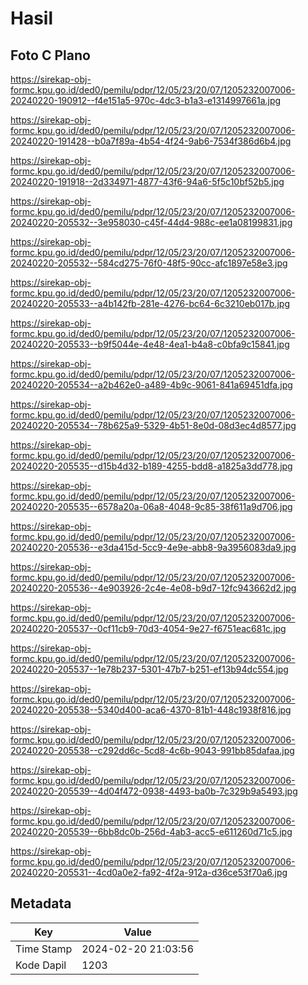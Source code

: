 # Hasil

## Foto C Plano

https://sirekap-obj-formc.kpu.go.id/ded0/pemilu/pdpr/12/05/23/20/07/1205232007006-20240220-190912--f4e151a5-970c-4dc3-b1a3-e1314997661a.jpg

https://sirekap-obj-formc.kpu.go.id/ded0/pemilu/pdpr/12/05/23/20/07/1205232007006-20240220-191428--b0a7f89a-4b54-4f24-9ab6-7534f386d6b4.jpg

https://sirekap-obj-formc.kpu.go.id/ded0/pemilu/pdpr/12/05/23/20/07/1205232007006-20240220-191918--2d334971-4877-43f6-94a6-5f5c10bf52b5.jpg

https://sirekap-obj-formc.kpu.go.id/ded0/pemilu/pdpr/12/05/23/20/07/1205232007006-20240220-205532--3e958030-c45f-44d4-988c-ee1a08199831.jpg

https://sirekap-obj-formc.kpu.go.id/ded0/pemilu/pdpr/12/05/23/20/07/1205232007006-20240220-205532--584cd275-76f0-48f5-90cc-afc1897e58e3.jpg

https://sirekap-obj-formc.kpu.go.id/ded0/pemilu/pdpr/12/05/23/20/07/1205232007006-20240220-205533--a4b142fb-281e-4276-bc64-6c3210eb017b.jpg

https://sirekap-obj-formc.kpu.go.id/ded0/pemilu/pdpr/12/05/23/20/07/1205232007006-20240220-205533--b9f5044e-4e48-4ea1-b4a8-c0bfa9c15841.jpg

https://sirekap-obj-formc.kpu.go.id/ded0/pemilu/pdpr/12/05/23/20/07/1205232007006-20240220-205534--a2b462e0-a489-4b9c-9061-841a69451dfa.jpg

https://sirekap-obj-formc.kpu.go.id/ded0/pemilu/pdpr/12/05/23/20/07/1205232007006-20240220-205534--78b625a9-5329-4b51-8e0d-08d3ec4d8577.jpg

https://sirekap-obj-formc.kpu.go.id/ded0/pemilu/pdpr/12/05/23/20/07/1205232007006-20240220-205535--d15b4d32-b189-4255-bdd8-a1825a3dd778.jpg

https://sirekap-obj-formc.kpu.go.id/ded0/pemilu/pdpr/12/05/23/20/07/1205232007006-20240220-205535--6578a20a-06a8-4048-9c85-38f611a9d706.jpg

https://sirekap-obj-formc.kpu.go.id/ded0/pemilu/pdpr/12/05/23/20/07/1205232007006-20240220-205536--e3da415d-5cc9-4e9e-abb8-9a3956083da9.jpg

https://sirekap-obj-formc.kpu.go.id/ded0/pemilu/pdpr/12/05/23/20/07/1205232007006-20240220-205536--4e903926-2c4e-4e08-b9d7-12fc943662d2.jpg

https://sirekap-obj-formc.kpu.go.id/ded0/pemilu/pdpr/12/05/23/20/07/1205232007006-20240220-205537--0cf11cb9-70d3-4054-9e27-f6751eac681c.jpg

https://sirekap-obj-formc.kpu.go.id/ded0/pemilu/pdpr/12/05/23/20/07/1205232007006-20240220-205537--1e78b237-5301-47b7-b251-ef13b94dc554.jpg

https://sirekap-obj-formc.kpu.go.id/ded0/pemilu/pdpr/12/05/23/20/07/1205232007006-20240220-205538--5340d400-aca6-4370-81b1-448c1938f816.jpg

https://sirekap-obj-formc.kpu.go.id/ded0/pemilu/pdpr/12/05/23/20/07/1205232007006-20240220-205538--c292dd6c-5cd8-4c6b-9043-991bb85dafaa.jpg

https://sirekap-obj-formc.kpu.go.id/ded0/pemilu/pdpr/12/05/23/20/07/1205232007006-20240220-205539--4d04f472-0938-4493-ba0b-7c329b9a5493.jpg

https://sirekap-obj-formc.kpu.go.id/ded0/pemilu/pdpr/12/05/23/20/07/1205232007006-20240220-205539--6bb8dc0b-256d-4ab3-acc5-e611260d71c5.jpg

https://sirekap-obj-formc.kpu.go.id/ded0/pemilu/pdpr/12/05/23/20/07/1205232007006-20240220-205531--4cd0a0e2-fa92-4f2a-912a-d36ce53f70a6.jpg


## Metadata

| Key        | Value               |
| ---------- | ------------------- |
| Time Stamp | 2024-02-20 21:03:56 |
| Kode Dapil | 1203                |



